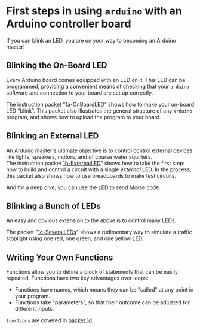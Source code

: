 # First steps in using `arduino` with an Arduino controller board #

If you can blink an LED, you are on your way to becoming an Arduino master!

## Blinking the On-Board LED ##

Every Arduino board comes equipped with an LED on it.  This LED can be 
programmed, providing a convenient means of checking that your `arduino` 
software and connection to your board are set up correctly.

The instruction packet "[1a-OnBoardLED](1a-OnBoardLED)" shows how to 
make your on-board LED "blink".  This packet also illustrates the general
structure of any `arduino` program, and shows how to upload the program 
to your board.

## Blinking an External LED ##

An Arduino master's ultimate objective is to control control external devices
like lights, speakers, motors, and of course water squirters.  
The instruction packet [1b-ExternalLED](1b-ExternalLED)" shows how to 
take the first step:  how to build and control a circuit with a single *external* 
LED.  In the process, this packet also shows how to use breadboards to make 
test circuits.  

And for a deep dive, you can use the LED to send Morse code.

## Blinking a Bunch of LEDs ##

An easy and obvious extension to the above is to control many LEDs.  

The packet "[1c-SeveralLEDs](1c-SeveralLEDs)" shows a rudimentary way 
to simulate a traffic stoplight using one red, one green, and one yellow LED.

## Writing Your Own Functions ##
 
Functions allow you to define a block of statements that can be 
easily repeated.  Functions have two key advantages over loops:

* Functions have names, which means they can be "called" at any 
point in your program.  
* Functions take "parameters", so that their outcome can be adjusted for
different inputs.

`functions` are covered in [packet 1d](1d-functions).


